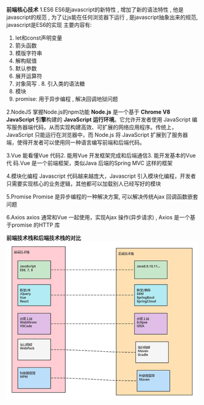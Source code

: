 **前端核心技术**
1.ES6
ES6是javascript的新特性 , 增加了新的语法特性 , 他是javascript的规范 , 为了让js能在任何浏览器下运行 , 是javascript抽象出来的规范, javascript是ES6的实现
主要内容有:
1. let和const声明变量
2. 箭头函数
3. 模版字符串
4. 解构赋值
5. 默认参数
6. 展开运算符
7. 对象简写  . 8. 引入类的语法糖
9. 模块
10. promise: 用于异步编程 , 解决回调地狱问题

2.NodeJS
掌握Node.js的npm功能
**Node.js** 是一个基于 **Chrome V8 JavaScript 引擎**构建的 **JavaScript 运行环境**。它允许开发者使用 JavaScript 编写服务器端代码，从而实现构建高效、可扩展的网络应用程序。传统上，JavaScript 只能运行在浏览器中，而 Node.js 将 JavaScript 扩展到了服务器端，使得开发者可以使用同一种语言编写前端和后端代码。

3.Vue
能看懂Vue 代码2. 能用Vue 开发框架完成和后端通信3. 能开发基本的Vue 代
码.Vue 是一个前端框架，类似Java 后端的Spring MVC 这样的框架

4.模块化编程
Javascript 代码越来越庞大，Javascript 引入模块化编程，开发者只需要实现核心的业务逻辑，其他都可以加载别人已经写好的模块

5.Promise
Promise 是异步编程的一种解决方案, 可以解决传统Ajax 回调函数嵌套问题

6.Axios
axios 通常和Vue 一起使用，实现Ajax 操作(异步请求) , Axios 是一个基于promise 的HTTP 库

**前端技术栈和后端技术栈的对比**
![](assest/Pasted%20image%2020240904193524.png)